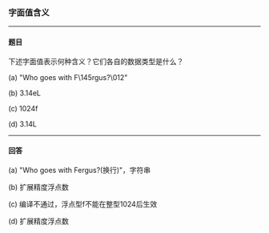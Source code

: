 ### 字面值含义

***
#### 题目
下述字面值表示何种含义？它们各自的数据类型是什么？

(a) "Who goes with F\145rgus?\012"  

(b) 3.14eL  

(c) 1024f  

(d) 3.14L

***
#### 回答
(a) "Who goes with Fergus?(换行)"，字符串

(b) 扩展精度浮点数

(c) 编译不通过，浮点型f不能在整型1024后生效

(d) 扩展精度浮点数

